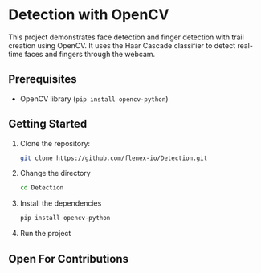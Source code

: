 # Detection with OpenCV

This project demonstrates face detection and finger detection with trail creation using OpenCV. It uses the Haar Cascade classifier to detect real-time faces and fingers through the webcam.

## Prerequisites

- OpenCV library (`pip install opencv-python`)

## Getting Started

1. Clone the repository:

   ```bash
   git clone https://github.com/flenex-io/Detection.git
   ```

2. Change the directory

   ```bash
   cd Detection
   ```

3. Install the dependencies

   ```bash
   pip install opencv-python
   ```

4. Run the project

## Open For Contributions
